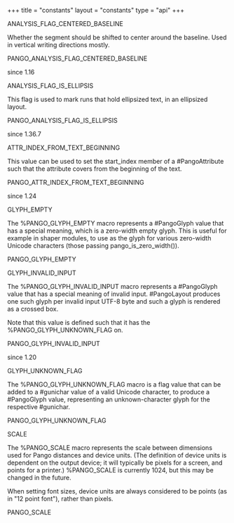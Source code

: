 +++
title = "constants"
layout = "constants"
type = "api"
+++
<p class="api-heading">ANALYSIS_FLAG_CENTERED_BASELINE</p>
<p class="api-doc">Whether the segment should be shifted to center around the baseline.
Used in vertical writing directions mostly.</p>
<div class="api-notes">
  <p class="api-ctype">PANGO_ANALYSIS_FLAG_CENTERED_BASELINE</p>
  <p class="api-since">since 1.16</p>
</div>
<p class="api-heading">ANALYSIS_FLAG_IS_ELLIPSIS</p>
<p class="api-doc">This flag is used to mark runs that hold ellipsized text,
in an ellipsized layout.</p>
<div class="api-notes">
  <p class="api-ctype">PANGO_ANALYSIS_FLAG_IS_ELLIPSIS</p>
  <p class="api-since">since 1.36.7</p>
</div>
<p class="api-heading">ATTR_INDEX_FROM_TEXT_BEGINNING</p>
<p class="api-doc">This value can be used to set the start_index member of a #PangoAttribute
such that the attribute covers from the beginning of the text.</p>
<div class="api-notes">
  <p class="api-ctype">PANGO_ATTR_INDEX_FROM_TEXT_BEGINNING</p>
  <p class="api-since">since 1.24</p>
</div>
<p class="api-heading">GLYPH_EMPTY</p>
<p class="api-doc">The %PANGO_GLYPH_EMPTY macro represents a #PangoGlyph value that has a
 special meaning, which is a zero-width empty glyph.  This is useful for
example in shaper modules, to use as the glyph for various zero-width
Unicode characters (those passing pango_is_zero_width()).</p>
<div class="api-notes">
  <p class="api-ctype">PANGO_GLYPH_EMPTY</p>
</div>
<p class="api-heading">GLYPH_INVALID_INPUT</p>
<p class="api-doc">The %PANGO_GLYPH_INVALID_INPUT macro represents a #PangoGlyph value that has a
special meaning of invalid input.  #PangoLayout produces one such glyph
per invalid input UTF-8 byte and such a glyph is rendered as a crossed
box.

Note that this value is defined such that it has the %PANGO_GLYPH_UNKNOWN_FLAG
on.</p>
<div class="api-notes">
  <p class="api-ctype">PANGO_GLYPH_INVALID_INPUT</p>
  <p class="api-since">since 1.20</p>
</div>
<p class="api-heading">GLYPH_UNKNOWN_FLAG</p>
<p class="api-doc">The %PANGO_GLYPH_UNKNOWN_FLAG macro is a flag value that can be added to
a #gunichar value of a valid Unicode character, to produce a #PangoGlyph
value, representing an unknown-character glyph for the respective #gunichar.</p>
<div class="api-notes">
  <p class="api-ctype">PANGO_GLYPH_UNKNOWN_FLAG</p>
</div>
<p class="api-heading">SCALE</p>
<p class="api-doc">The %PANGO_SCALE macro represents the scale between dimensions used
for Pango distances and device units. (The definition of device
units is dependent on the output device; it will typically be pixels
for a screen, and points for a printer.) %PANGO_SCALE is currently
1024, but this may be changed in the future.

When setting font sizes, device units are always considered to be
points (as in "12 point font"), rather than pixels.</p>
<div class="api-notes">
  <p class="api-ctype">PANGO_SCALE</p>
</div>
